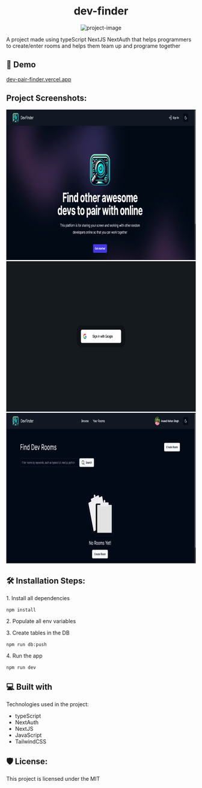 <h1 align="center" id="title">dev-finder</h1>

<p align="center"><img src="https://socialify.git.ci/anandms101/dev-finder/image?font=Source%20Code%20Pro&amp;language=1&amp;name=1&amp;owner=1&amp;pattern=Floating%20Cogs&amp;theme=Auto" alt="project-image"></p>

<p id="description">A project made using typeScript NextJS NextAuth that helps programmers to create/enter rooms and helps them team up and programe together</p>

<h2>🚀 Demo</h2>

[dev-pair-finder.vercel.app](dev-pair-finder.vercel.app)

<h2>Project Screenshots:</h2>

<img src="https://github.com/anandms101/dev-finder/blob/main/public/images/HomePage.png" alt="project-screenshot" width="1200" height="400">
<img src="https://github.com/anandms101/dev-finder/blob/main/public/images/SignInPage.png" alt="project-screenshot" width="1200" height="400">
<img src="https://github.com/anandms101/dev-finder/blob/main/public/images/RoomsPage.png" alt="project-screenshot" width="1200" height="400">

<h2>🛠️ Installation Steps:</h2>

<p>1. Install all dependencies</p>

```
npm install
```

<p>2. Populate all env variables</p>

<p>3. Create tables in the DB</p>

```
npm run db:push
```

<p>4. Run the app</p>

```
npm run dev
```

  
  
<h2>💻 Built with</h2>

Technologies used in the project:

*   typeScript
*   NextAuth
*   NextJS
*   JavaScript
*   TailwindCSS

<h2>🛡️ License:</h2>

This project is licensed under the MIT
